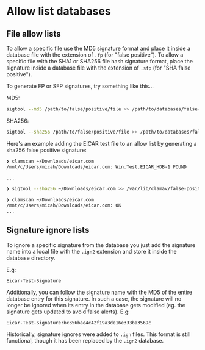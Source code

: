 # Allow list databases

## File allow lists

To allow a specific file use the MD5 signature format and place it inside a database file with the extension of `.fp` (for "false positive"). To allow a specific file with the SHA1 or SHA256 file hash signature format, place the signature inside a database file with the extension of `.sfp` (for "SHA false positive").

To generate FP or SFP signatures, try something like this...

MD5:

```bash
sigtool --md5 /path/to/false/positive/file >> /path/to/databases/false-positives.fp
```

SHA256:

```bash
sigtool --sha256 /path/to/false/positive/file >> /path/to/databases/false-positives.sfp
```

Here's an example adding the EICAR test file to an allow list by generating a sha256 false positive signature:

```bash
❯ clamscan ~/Downloads/eicar.com
/mnt/c/Users/micah/Downloads/eicar.com: Win.Test.EICAR_HDB-1 FOUND

...

❯ sigtool --sha256 ~/Downloads/eicar.com >> /var/lib/clamav/false-positives.sfp

❯ clamscan ~/Downloads/eicar.com
/mnt/c/Users/micah/Downloads/eicar.com: OK
...
```

## Signature ignore lists

To ignore a specific signature from the database you just add the signature name into a local file with the `.ign2` extension and store it inside the database directory.

E.g:

```
Eicar-Test-Signature
```

Additionally, you can follow the signature name with the MD5 of the entire database entry for this signature. In such a case, the signature will no longer be ignored when its entry in the database gets modified (eg. the signature gets updated to avoid false alerts). E.g:

```
Eicar-Test-Signature:bc356bae4c42f19a3de16e333ba3569c
```

Historically, signature ignores were added to `.ign` files. This format is still functional, though it has been replaced by the `.ign2` database.
